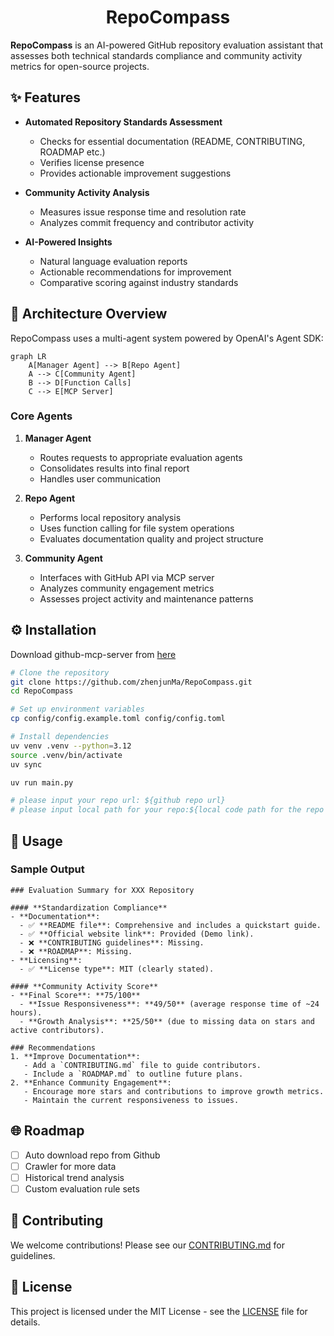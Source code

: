 <div align="center">
  <h1>RepoCompass</h1>
</div>

**RepoCompass** is an AI-powered GitHub repository evaluation assistant that assesses both technical standards compliance and community activity metrics for open-source projects.

## ✨ Features

- **Automated Repository Standards Assessment**
  - Checks for essential documentation (README, CONTRIBUTING, ROADMAP etc.)
  - Verifies license presence
  - Provides actionable improvement suggestions

- **Community Activity Analysis**
  - Measures issue response time and resolution rate
  - Analyzes commit frequency and contributor activity

- **AI-Powered Insights**
  - Natural language evaluation reports
  - Actionable recommendations for improvement
  - Comparative scoring against industry standards

## 🧠 Architecture Overview

RepoCompass uses a multi-agent system powered by OpenAI's Agent SDK:

```mermaid
graph LR
    A[Manager Agent] --> B[Repo Agent]
    A --> C[Community Agent]
    B --> D[Function Calls]
    C --> E[MCP Server]
```

### Core Agents

1. **Manager Agent**  
   - Routes requests to appropriate evaluation agents
   - Consolidates results into final report
   - Handles user communication

2. **Repo Agent**  
   - Performs local repository analysis
   - Uses function calling for file system operations
   - Evaluates documentation quality and project structure

3. **Community Agent**  
   - Interfaces with GitHub API via MCP server
   - Analyzes community engagement metrics
   - Assesses project activity and maintenance patterns

## ⚙️ Installation

Download github-mcp-server from [here](https://github.com/github/github-mcp-server/releases)

```bash
# Clone the repository
git clone https://github.com/zhenjunMa/RepoCompass.git
cd RepoCompass

# Set up environment variables
cp config/config.example.toml config/config.toml

# Install dependencies
uv venv .venv --python=3.12
source .venv/bin/activate
uv sync

uv run main.py

# please input your repo url: ${github repo url}
# please input local path for your repo:${local code path for the repo above}
```

## 🚀 Usage

### Sample Output

```
### Evaluation Summary for XXX Repository

#### **Standardization Compliance**
- **Documentation**:
  - ✅ **README file**: Comprehensive and includes a quickstart guide.
  - ✅ **Official website link**: Provided (Demo link).
  - ❌ **CONTRIBUTING guidelines**: Missing.
  - ❌ **ROADMAP**: Missing.
- **Licensing**:
  - ✅ **License type**: MIT (clearly stated).

#### **Community Activity Score**
- **Final Score**: **75/100**
  - **Issue Responsiveness**: **49/50** (average response time of ~24 hours).
  - **Growth Analysis**: **25/50** (due to missing data on stars and active contributors).

### Recommendations
1. **Improve Documentation**:
   - Add a `CONTRIBUTING.md` file to guide contributors.
   - Include a `ROADMAP.md` to outline future plans.
2. **Enhance Community Engagement**:
   - Encourage more stars and contributions to improve growth metrics.
   - Maintain the current responsiveness to issues.
```

## 🌐 Roadmap

- [ ] Auto download repo from Github
- [ ] Crawler for more data
- [ ] Historical trend analysis
- [ ] Custom evaluation rule sets

## 🤝 Contributing

We welcome contributions! Please see our [CONTRIBUTING.md](CONTRIBUTING.md) for guidelines.

## 📜 License

This project is licensed under the MIT License - see the [LICENSE](LICENSE) file for details.
